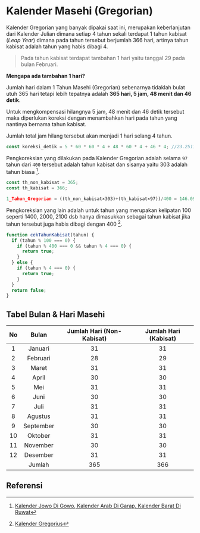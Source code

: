 # Kalender Masehi (Gregorian)

Kalender Gregorian yang banyak dipakai saat ini, merupakan keberlanjutan dari Kalender Julian dimana setiap 4 tahun sekali terdapat 1 tahun kabisat (_Leap Year_) dimana pada tahun tersebut berjumlah 366 hari, artinya tahun kabisat adalah tahun yang habis dibagi 4.

> Pada tahun kabisat terdapat tambahan 1 hari yaitu tanggal 29 pada bulan Februari.

**Mengapa ada tambahan 1 hari?**

Jumlah hari dalam 1 Tahun Masehi (Gregorian) sebenarnya tidaklah bulat utuh 365 hari tetapi lebih tepatnya adalah **365 hari, 5 jam, 48 menit dan 46 detik**.

Untuk mengkompensasi hilangnya 5 jam, 48 menit dan 46 detik tersebut maka diperlukan koreksi dengan menambahkan hari pada tahun yang nantinya bernama tahun kabisat.

Jumlah total jam hilang tersebut akan menjadi 1 hari selang 4 tahun.

```javascript
const koreksi_detik = 5 * 60 * 60 * 4 + 48 * 60 * 4 + 46 * 4; //23.2511 jam
```

Pengkoreksian yang dilakukan pada Kalender Gregorian adalah selama `97` tahun dari `400` tersebut adalah tahun kabisat dan sisanya yaitu 303 adalah tahun biasa [^1].

```javascript
const th_non_kabisat = 365;
const th_kabisat = 366;

1_Tahun_Gregorian = ((th_non_kabisat×303)+(th_kabisat×97))/400 = 146.097/400 = 365,2425 hari
```

Pengkoreksian yang lain adalah untuk tahun yang merupakan kelipatan 100 seperti 1400, 2000, 2100 dsb hanya dimasukkan sebagai tahun kabisat jika tahun tersebut juga habis dibagi dengan 400 [^2].

```javascript
function cekTahunKabisat(tahun) {
  if (tahun % 100 === 0) {
    if (tahun % 400 === 0 && tahun % 4 === 0) {
      return true;
    }
  } else {
    if (tahun % 4 === 0) {
      return true;
    }
  }
  return false;
}
```

## Tabel Bulan & Hari Masehi

| No  |   Bulan   | Jumlah Hari (Non-Kabisat) | Jumlah Hari (Kabisat) |
| :-: | :-------: | :-----------------------: | :-------------------: |
|  1  |  Januari  |            31             |          31           |
|  2  | Februari  |            28             |          29           |
|  3  |   Maret   |            31             |          31           |
|  4  |   April   |            30             |          30           |
|  5  |    Mei    |            31             |          31           |
|  6  |   Juni    |            30             |          30           |
|  7  |   Juli    |            31             |          31           |
|  8  |  Agustus  |            31             |          31           |
|  9  | September |            30             |          30           |
| 10  |  Oktober  |            31             |          31           |
| 11  | November  |            30             |          30           |
| 12  | Desember  |            31             |          31           |
|     |  Jumlah   |            365            |          366          |

## Referensi

[^1]: [Kalender Jowo Di Gowo, Kalender Arab Di Garap, Kalender Barat Di Ruwat](https://www.caknun.com/2019/kalender-jowo-digowo-kalender-arab-digarap-kalender-barat-diruwat)
[^2]: [Kalender Gregorius](https://id.wikipedia.org/wiki/Kalender_Gregorius)

